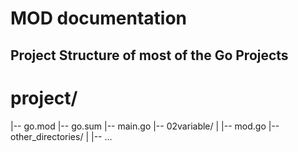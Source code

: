 # MOD documentation

## Project Structure of most of the Go Projects

# project/
|-- go.mod
|-- go.sum
|-- main.go
|-- 02variable/
| |-- mod.go
|-- other_directories/
| |-- ...
